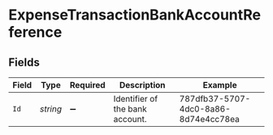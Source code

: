 # ExpenseTransactionBankAccountReference


## Fields

| Field                                | Type                                 | Required                             | Description                          | Example                              |
| ------------------------------------ | ------------------------------------ | ------------------------------------ | ------------------------------------ | ------------------------------------ |
| `Id`                                 | *string*                             | :heavy_minus_sign:                   | Identifier of the bank account.      | 787dfb37-5707-4dc0-8a86-8d74e4cc78ea |